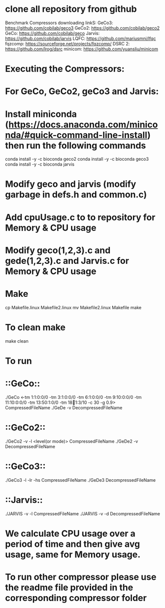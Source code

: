# clone all repository from github
Benchmark Compressors downloading linkS:
GeCo3: https://github.com/cobilab/geco3
GeCo2: https://github.com/cobilab/geco2 
GeCo: https://github.com/cobilab/geco
Jarvis: https://github.com/cobilab/jarvis
LQFC: https://github.com/mariusmni/lfqc
fqzcomp: https://sourceforge.net/projects/fqzcomp/
DSRC 2: https://github.com/lrog/dsrc
minicom: https://github.com/yuansliu/minicom

# Executing the Compressors:

# For GeCo, GeCo2, geCo3 and Jarvis:

# Install miniconda (https://docs.anaconda.com/miniconda/#quick-command-line-install) then run the following commands

conda install -y -c bioconda geco2
conda install -y -c bioconda geco3
conda install -y -c bioconda jarvis

# Modify geco and jarvis (modify garbage in defs.h and common.c)

# Add cpuUsage.c to to repository for Memory & CPU usage

# Modify geco(1,2,3).c and gede(1,2,3).c and Jarvis.c for Memory & CPU usage

# Make

cp Makefile.linux Makefile2.linux
mv Makefile2.linux Makefile
make

# To clean make
make clean
 
# To run
# ::GeCo::
./GeCo <-tm 1:1:0:0/0 -tm 3:1:0:0/0 -tm 6:1:0:0/0 -tm 9:10:0:0/0 -tm 11:10:0:0/0 -tm 13:50:1:0/0 -tm 18:100:1:3/10 -c 30 -g 0.9> CompressedFileName
./GeDe -v DecompressedFileName

# ::GeCo2::
./GeCo2 -v -l <level(or mode)> CompressedFileName
./GeDe2 -v DecompressedFileName

# ::GeCo3::
./GeCo3 -l <level> -lr <learning rate> -hs <hidden nodes> CompressedFileName
./GeDe3 DecompressedFileName

# ::Jarvis::
./JARVIS -v -l <level> CompressedFileName
./JARVIS -v -d DecompressedFileName

# We calculate CPU usage over a period of time and then give avg usage, same for Memory usage.

# To run other compressor please use the readme file provided in the corresponding compressor folder

